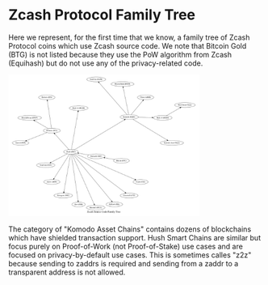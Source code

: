 # Zcash Protocol Family Tree

Here we represent, for the first time that we know, a family tree of Zcash
Protocol coins which use Zcash source code. We note that Bitcoin Gold (BTG)
is not listed because they use the PoW algorithm from Zcash (Equihash) but
do not use any of the privacy-related code.

<a href="zcash-family-tree.png" target="_blank">
<img src="zcash-family-tree.png" height="75%" width="75%">
</a>

The category of "Komodo Asset Chains" contains dozens of blockchains which
have shielded transaction support. Hush Smart Chains are similar but focus
purely on Proof-of-Work (not Proof-of-Stake) use cases and are focused on
privacy-by-default use cases. This is sometimes calles "z2z" because sending
to zaddrs is required and sending from a zaddr to a transparent address is
not allowed.
